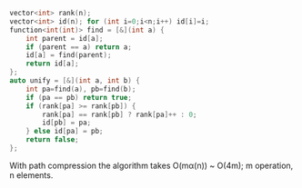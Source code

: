 ```cpp
vector<int> rank(n);
vector<int> id(n); for (int i=0;i<n;i++) id[i]=i;
function<int(int)> find = [&](int a) {
    int parent = id[a];
    if (parent == a) return a;
    id[a] = find(parent);
    return id[a];
};
auto unify = [&](int a, int b) {
    int pa=find(a), pb=find(b);
    if (pa == pb) return true;
    if (rank[pa] >= rank[pb]) {
        rank[pa] == rank[pb] ? rank[pa]++ : 0;
        id[pb] = pa;
    } else id[pa] = pb;
    return false;
};
```
With path compression the algorithm takes O(mα(n)) ~ O(4m); m operation, n elements.
